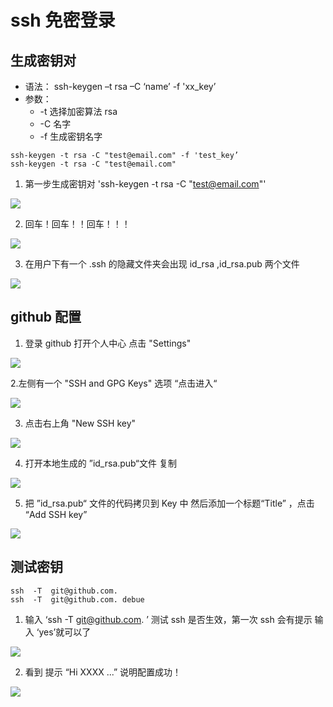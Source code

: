 # ssh 免密登录

## 生成密钥对

-   语法： ssh-keygen –t rsa –C ‘name’ -f 'xx_key’
-   参数：
    -   -t 选择加密算法 rsa
    -   -C 名字
    -   -f 生成密钥名字

```shell
ssh-keygen -t rsa -C "test@email.com" -f 'test_key’
ssh-keygen -t rsa -C "test@email.com"
```

1.  第一步生成密钥对 'ssh-keygen -t rsa -C "test@email.com"'

![](img/ssh01.png)

2.  回车！回车！！回车！！！

![](img/ssh02.png)

3.  在用户下有一个 .ssh 的隐藏文件夹会出现 id_rsa ,id_rsa.pub 两个文件

![](img/ssh03.png)

## github 配置

1.  登录 github 打开个人中心 点击 "Settings"

![](img/ssh07.png)

2.左侧有一个 "SSH and GPG Keys" 选项 “点击进入“

![](img/ssh08.png)

3.  点击右上角 "New SSH key"

![](img/ssh09.png)

4.  打开本地生成的 ”id_rsa.pub“文件 复制

![](img/ssh06.png)

5.  把 ”id_rsa.pub“ 文件的代码拷贝到 Key 中 然后添加一个标题“Title” ，点击 “Add SSH key”

![](img/ssh10.png)

## 测试密钥

```shell
ssh  -T  git@github.com.
ssh  -T  git@github.com. debue
```

1.  输入 ‘ssh -T git@github.com. ’ 测试 ssh 是否生效，第一次 ssh 会有提示 输入 ‘yes’就可以了

![](img/ssh11.png)

2.  看到 提示 “Hi XXXX ...” 说明配置成功！

![](img/ssh12.png)
